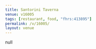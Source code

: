 ```yaml
---
title: Santorini Taverna
venue: v16005
tags: [restaurant, food, "fhrs:413895"]
permalink: /v/16005/
layout: venue
---
```

null